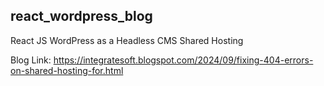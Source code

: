 ## react_wordpress_blog

React JS WordPress as a Headless CMS  Shared Hosting

Blog Link: https://integratesoft.blogspot.com/2024/09/fixing-404-errors-on-shared-hosting-for.html
